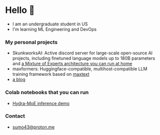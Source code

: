 # Hello 👋
- I am an undergraduate student in US
- I'm learning ML Engineering and DevOps


### My personal projects
- SkunkworksAI: Active discord server for large-scale open-source AI projects, including finetuned language models up to 180B parameters and [a Mixture of Experts architecture you can run at home](https://github.com/SkunkworksAI/hydra-moe)
- maxformers: Huggingface-compatible, multihost-compatible LLM training framework based on [maxtext](https://github.com/google/maxtext)
- [a blog](https://sumo43.github.io)


### Colab notebooks that you can run
- [Hydra-MoE inference demo](https://colab.research.google.com/drive/1qLmEOjl_cJNHBXDwvp3KDgysanqMnLuc?usp=sharing)


### Contact
- sumo43@proton.me
